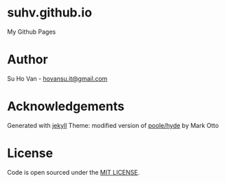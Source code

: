 # suhv.github.io

My Github Pages

# Author

Su Ho Van - hovansu.it@gmail.com

# Acknowledgements

Generated with [jekyll](https://jekyllrb.com/)
Theme: modified version of [poole/hyde](https://github.com/poole/hyde) by Mark Otto

# License
Code is open sourced under the [MIT LICENSE](./LICENSE.md).